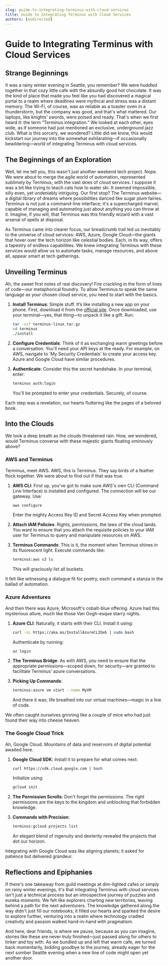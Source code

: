```yaml
---
slug: guide-to-integrating-terminus-with-cloud-services
title: Guide to Integrating Terminus with Cloud Services
authors: [undirected]
---
```



# Guide to Integrating Terminus with Cloud Services

## Strange Beginnings

It was a rainy winter evening in Seattle, you remember? We were huddled together in that cozy little cafe with the absurdly good hot chocolate. It was the kind of place that made you feel like you had discovered a magical portal to a realm where deadlines were mythical and stress was a distant memory. The Wi-Fi, of course, was as reliable as a toaster oven in a thunderstorm, but the company was good, and that's what mattered. Our laptops, like knights' swords, were poised and ready. That's when we first heard it: the term “Terminus integration.” We looked at each other, eyes wide, as if someone had just mentioned an exclusive, underground jazz club. What is this sorcery, we wondered? Little did we know, this would kickstart our journey into the somewhat exhilarating—if occasionally bewildering—world of integrating Terminus with cloud services.

## The Beginnings of an Exploration

Well, let me tell you, this wasn't just another weekend tech project. Nope. We were about to merge the agile world of automation, represented sublimely by Terminus, with the vast skies of cloud services. I suppose it was a bit like trying to teach cats how to water ski. It seemed impossible, silly even, yet undeniably intriguing. Our first stop? The Terminus website—a digital library of dreams where possibilities danced like sugar plum fairies. Terminus is not just a command-line interface; it's a supercharged marvel, capable of managing and automating just about anything you can throw at it. Imagine, if you will, that Terminus was this friendly wizard with a vast arsenal of spells at disposal.

As Terminus came into clearer focus, our breadcrumb trail led us inevitably to the universe of cloud services: AWS, Azure, Google Cloud—the giants that hover over the tech horizon like celestial bodies. Each, in its way, offers a tapestry of endless capabilities. We knew integrating Terminus with these services would allow us to automate tasks, manage resources, and above all, appear smart at tech gatherings.

## Unveiling Terminus

Ah, the sweet first notes of real discovery! Fire crackling in the form of lines of code—our metaphorical foundry. To allow Terminus to speak the same language as your chosen cloud service, you need to start with the basics.

1. **Install Terminus**: Simple stuff. It’s like installing a new app on your phone. First, download it from the [official site](https://terminus.guide/installation). Once downloaded, use your terminal—yes, that thing—to unpack it like a gift. Run:
   ```bash
   tar -xzf terminus-linux.tar.gz
   cd terminus
   ./install
   ```

2. **Configure Credentials**: Think of it as exchanging warm greetings before a conversation. You’ll need your API keys at the ready. For example, on AWS, navigate to 'My Security Credentials' to create your access key. Azure and Google Cloud have similar procedures.

3. **Authenticate**: Consider this the secret handshake. In your terminal, enter:
   ```bash
   terminus auth:login
   ```
   You'll be prompted to enter your credentials. Securely, of course.

Each step was a revelation, our hearts fluttering like the pages of a beloved book.

## Into the Clouds

We took a deep breath as the clouds threatened rain. How, we wondered, would Terminus converse with these majestic giants floating ominously above?

### AWS and Terminus

Terminus, meet AWS. AWS, this is Terminus. They say birds of a feather flock together. We were about to find out if that was true.

1. **AWS CLI**: First up, you've got to make sure AWS's own CLI (Command Line Interface) is installed and configured. The connection will be our gateway. Use:
   ```bash
   aws configure
   ```
   Enter the mighty Access Key ID and Secret Access Key when prompted.

2. **Attach IAM Policies**: Rights, permissions, the laws of the cloud lands. You want to ensure that you attach the requisite policies to your IAM user for Terminus to query and manipulate resources on AWS.

3. **Terminus Commands**: This is it, the moment when Terminus shines in its fluorescent light. Execute commands like:
   ```bash
   terminus:aws s3 ls
   ```
   This will graciously list all buckets.

It felt like witnessing a dialogue fit for poetry, each command a stanza in the ballad of automation.

### Azure Adventures

And then there was Azure, Microsoft's cobalt-blue offering. Azure had this mysterious allure, much like those Van Gogh-esque starry nights.

1. **Azure CLI**: Naturally, it starts with their CLI. Install it using:
   ```bash
   curl -sL https://aka.ms/InstallAzureCLIDeb | sudo bash
   ```
   Authenticate by running:
   ```bash
   az login
   ```

2. **The Terminus Bridge**: As with AWS, you need to ensure that the appropriate permissions—scoped down, for security—are granted to facilitate Terminus' azure conversations.

3. **Picking Up Commands**:
   ```bash
   terminus:azure vm start --name MyVM
   ```
   And there it was; life breathed into our virtual machines—magic in a line of code.

We often caught ourselves grinning like a couple of mice who had just found their way into cheese heaven.

### The Google Cloud Trick

Ah, Google Cloud. Mountains of data and reservoirs of digital potential awaited here.

1. **Google Cloud SDK**: Install it to prepare for what comes next:
   ```bash
   curl https://sdk.cloud.google.com | bash
   ```
   Initialize using:
   ```bash
   gcloud init
   ```
2. **The Permission Scrolls**: Don't forget the permissions. The right permissions are the keys to the kingdom and unblocking that forbidden knowledge.

3. **Commands with Precision**:
   ```bash
   terminus:gcloud projects list
   ```
   An elegant blend of ingenuity and dexterity revealed the projects that dot our horizon.

Integrating with Google Cloud was like aligning planets; it asked for patience but delivered grandeur.

## Reflections and Epiphanies

If there's one takeaway from guild meetings at dim-lighted cafes or simply on rainy winter evenings, it's that integrating Terminus with cloud services isn't just a technical process but an introspective journey of puzzles and eureka moments. We felt like explorers charting new territories, leaving behind a path for the next adventurers. The knowledge gathered along the way didn't just fill our notebooks; it filled our hearts and sparked the desire to explore further, venturing into a realm where technology cradled creativity and passion walked hand-in-hand with pragmatism.

And here, dear friends, is where we pause, because as you can imagine, stories like these are never truly finished—just passed along for others to tinker and toy with. As we bundled up and left that warm cafe, we turned back momentarily, bidding goodbye to the journey, already eager for the next somber Seattle evening when a new line of code might open yet another door.
